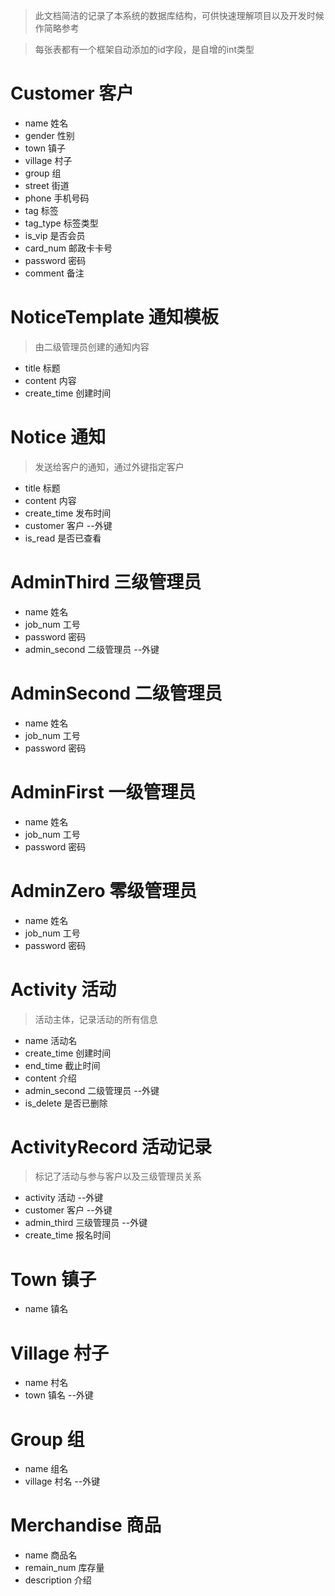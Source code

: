 > 此文档简洁的记录了本系统的数据库结构，可供快速理解项目以及开发时候作简略参考

> 每张表都有一个框架自动添加的id字段，是自增的int类型

# Customer 客户

- name 姓名
- gender 性别
- town 镇子
- village 村子
- group 组
- street 街道
- phone 手机号码
- tag 标签
- tag_type 标签类型
- is_vip 是否会员
- card_num 邮政卡卡号
- password 密码
- comment 备注

# NoticeTemplate 通知模板

> 由二级管理员创建的通知内容

- title 标题
- content 内容
- create_time 创建时间

# Notice 通知

> 发送给客户的通知，通过外键指定客户

- title 标题
- content 内容
- create_time 发布时间
- customer 客户 --外键
- is_read 是否已查看

# AdminThird 三级管理员

- name 姓名
- job_num 工号
- password 密码
- admin_second 二级管理员 --外键

# AdminSecond 二级管理员

- name 姓名
- job_num 工号
- password 密码

# AdminFirst 一级管理员

- name 姓名
- job_num 工号
- password 密码

# AdminZero 零级管理员

- name 姓名
- job_num 工号
- password 密码

# Activity 活动

> 活动主体，记录活动的所有信息

- name 活动名
- create_time 创建时间
- end_time 截止时间
- content 介绍
- admin_second 二级管理员 --外键
- is_delete 是否已删除

# ActivityRecord 活动记录

> 标记了活动与参与客户以及三级管理员关系

- activity 活动 --外键
- customer 客户 --外键
- admin_third 三级管理员 --外键
- create_time 报名时间

# Town 镇子

- name 镇名

# Village 村子

- name 村名
- town 镇名 --外键

# Group 组

- name 组名
- village 村名 --外键

# Merchandise 商品

- name 商品名
- remain_num 库存量
- description 介绍